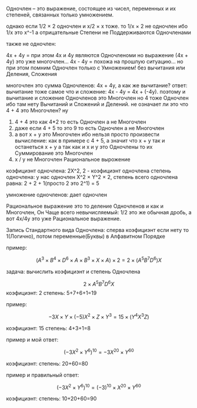 Одночлен – это выражение, состоящее из чисел, переменных и их степеней, связанных только умножением.

однако если 1/2 × 2 одночлен и x/2 × x тоже.
то 1/x × 2 не одночлен ибо 1/x это x^-1 а отрицательные Степени не Поддерживаются Одночленами

также не одночлен:

4x + 4y = при этом 4x и 4y являются Одночленоми но выражение (4x + 4y) это уже многочлен...
4x - 4y = похожа на прошлую ситуацию... но при этом помним Одночлен только с Умножением! без вычитания или Деления, Сложения

многочлен это сумма Одночленов: 4x + 4y, а как же вычитание? ответ: вычитание тоже самое что и сложение:
4x - 4y = 4x + (-4y). поэтому и вычитание и сложение Одночленов это Многочлен
но 4 тоже Одночлен ибо там нету Вычитаний и Сложений и Делений.
не означает ли это что 4 + 4 это Многочлен?
ну

1. 4 + 4 это как 4\*2 то есть Одночлен а не Многочлен
2. даже если 4 + 5 то это 9 то есть Одночлен а не Многочлен
3. а вот x + y это Многочлен ибо нельзя просто произвести вычисление: как в примере с 4 + 5, а значит что x + y так и останеться x + y а так как и x и y это Одночлены то их Суммирование это Многочлен
4. x / y не Многочлен Рациональное вырожение

коэфициэнт одночлена: 2X^2, 2 - коэфициэнт одночлена
степень одночлена: у нас одночлен X^2 × Y^2 × 2, степень всего одночлена равна: 2 + 2 + 1(просто 2 это 2^1) = 5

умножение одночленов: дает одночлен

Рациональное выражение это то деление Одночленов и как и Многочлен, Он Чаще всего невычисляемый: 1/2 это же обычная дробь, а вот 4x/4y это уже Рациональное выражение.

Запись Стандартного вида Одночлена: сперва коэфициэнт если нету то 1(Логично), потом переменные(Буквы) в Алфавитном Порядке

пример:

$$ (A^3 × B^4 × D^6 × A × B^3 × X × A) × 2 = 2 × (A^5 B^7 D^6) X$$

задача: вычислить коэфициэнт и степень Одночлена

$$ 2 × A^5 B^7 D^6 X$$
коэфициэнт: 2
степень: 5+7+6+1=19

пример:

$$ -3X × Y × (-5)X^2 × Z × Y^3 = 15 × (Y^4 X^3 Z) $$

коэфициэнт: 15
степень: 4+3+1=8

пример и мой ответ:

$$ (-3X^2 × Y^6)^{10} = -3X^{20} × Y^{60}$$

коэфициэнт:
степень: 20+60=80

пример и правильный ответ:

$$ (-3X^2 × Y^6)^{10} = (-3)^{10} × X^{20} × Y^{60}$$

коэфициэнт:
степень: 10+20+60=90
